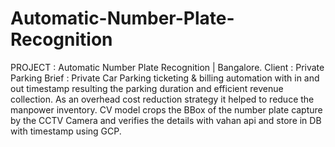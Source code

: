 # Automatic-Number-Plate-Recognition
PROJECT : Automatic Number Plate Recognition | Bangalore. Client : Private Parking
Brief : Private Car Parking ticketing & billing automation with in and out timestamp
resulting the parking duration and efficient revenue collection.
As an overhead cost reduction strategy it helped to reduce the manpower inventory.
CV model crops the BBox of the number plate capture by the CCTV Camera and
verifies the details with vahan api and store in DB with timestamp using GCP.
